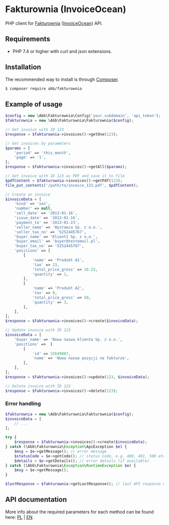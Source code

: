 # Fakturownia (InvoiceOcean)

PHP client for [Fakturownia](https://fakturownia.pl) ([InvoiceOcean](https://invoiceocean.com)) API.

## Requirements

* PHP 7.4 or higher with curl and json extensions.

## Installation

The recommended way to install is through [Composer](http://getcomposer.org).

```bash
$ composer require abb/fakturownia
```

## Example of usage

```php
$config = new \Abb\Fakturownia\Config('your_subdomain', 'api_token');
$fakturownia = new \Abb\Fakturownia\Fakturownia($config);

// Get invoice with ID 123
$response = $fakturownia->invoices()->getOne(123);

// Get invoices by parameters
$params = [
    'period' => 'this_month',
    'page' => '1',
];
$response = $fakturownia->invoices()->getAll($params);

// Get invoice with ID 123 as PDF and save it to file
$pdfContent = $fakturownia->invoices()->getPdf(123);
file_put_contents('/path/to/invoice_123.pdf', $pdfContent);

// Create an invoice
$invoiceData = [
    'kind' => 'vat',
    'number' => null,
    'sell_date' => '2013-01-16',
    'issue_date' => '2013-01-16',
    'payment_to' => '2013-01-23',
    'seller_name' => 'Wystawca Sp. z o.o.',
    'seller_tax_no' => '5252445767',
    'buyer_name' => 'Klient1 Sp. z o.o.',
    'buyer_email' => 'buyer@testemail.pl',
    'buyer_tax_no' => '5252445767',
    'positions' => [
        [
            'name' => 'Produkt A1',
            'tax' => 23,
            'total_price_gross' => 10.23,
            'quantity' => 1,
        ],
        [
            'name' => 'Produkt A2',
            'tax' => 0,
            'total_price_gross' => 50,
            'quantity' => 3,
        ],
    ],
];
$response = $fakturownia->invoices()->create($invoiceData);

// Update invoice with ID 123
$invoiceData = [
    'buyer_name' => 'Nowa nazwa klienta Sp. z o.o.',
    'positions' =>  [
        [
            'id' => 32649087,
            'name' => 'Nowa nazwa pozycji na fakturze',
        ],
    ],
];
$response = $fakturownia->invoices()->update(123, $invoiceData);

// Delete invoice with ID 123
$response = $fakturownia->invoices()->delete(123);
```

### Error handling

```php
$fakturownia = new \Abb\Fakturownia\Fakturownia($config);
$invoiceData = [
    // ...
];

try {
    $response = $fakturownia->invoices()->create($invoiceData);
} catch (\Abb\Fakturownia\Exception\ApiException $e) {
    $msg = $e->getMessage(); // error message
    $statusCode = $e->getCode(); // status code, e.g. 400, 401, 500 etc.
    $details = $e->getDetails(); // error details (if available)
} catch (\Abb\Fakturownia\Exception\RuntimeException $e) {
    $msg = $e->getMessage();
}

$lastResponse = $fakturownia->getLastResponse(); // last API response or NULL if not available
```

## API documentation

More info about the required parameters for each method can be found here: [PL](https://app.fakturownia.pl/api) | [EN](http://app.invoiceocean.com/api).
